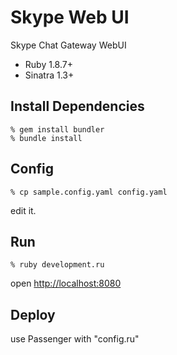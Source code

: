 Skype Web UI
============
Skype Chat Gateway WebUI

* Ruby 1.8.7+
* Sinatra 1.3+

Install Dependencies
--------------------

    % gem install bundler
    % bundle install


Config
------

    % cp sample.config.yaml config.yaml

edit it.


Run
---

    % ruby development.ru

open [http://localhost:8080](http://localhost:8080)


Deploy
------
use Passenger with "config.ru"
